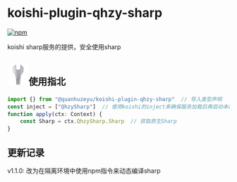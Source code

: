 # koishi-plugin-qhzy-sharp

[![npm](https://img.shields.io/npm/v/koishi-plugin-qhzy-sharp?style=flat-square)](https://www.npmjs.com/package/koishi-plugin-qhzy-sharp)

koishi sharp服务的提供，安全使用sharp

## ![alt text](432CEDD1.png)使用指北

``` typescript
import {} from "@quanhuzeyu/koishi-plugin-qhzy-sharp"  // 导入类型声明
const inject = ["QhzySharp"]  // 使用koishi的inject来确保服务加载后再启动本模块
function apply(ctx: Context) {
    const Sharp = ctx.QhzySharp.Sharp  // 获取原生Sharp
}

```

## 更新记录

v1.1.0: 改为在隔离环境中使用npm指令来动态编译sharp
